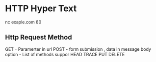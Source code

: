 # HTTP Hyper Text 

nc exaple.com 80


## Http Request Method

GET - Paramerter in url
POST - form submission , data in message body
option - List of methods suppor
HEAD
TRACE
PUT
DELETE